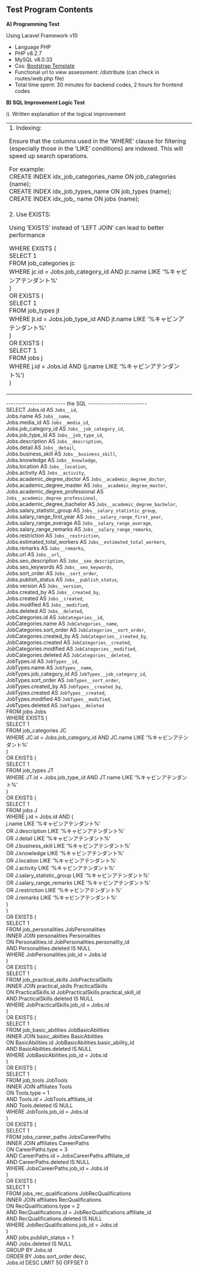 ## Test Program Contents

<b>A) Programming Test</b>

Using Laravel Framework v10
- Language PHP
- PHP v8.2.7
- MySQL v8.0.33
- Css: <a href="https://demo.templatemonster.com/demo/51689.html?_gl=1*1mikfyq*_ga*NDc0ODMzOTcxLjE2OTk2MjAzMTg.*_ga_FTPYEGT5LY*MTY5OTYyMDMxOC4xLjEuMTY5OTYyNDMzNi4zMi4wLjA." target="blank">Bootstrap Template</a>
- Functional url to view assessment: /distribute (can check in routes/web.php file)
- Total time spent: 30 minutes for backend codes, 2 hours for frontend codes


<b>B) SQL Improvement Logic Test</b>

i). Written explanation of the logical improvement

<table>
    <tr>
        <td>1. Indexing:

Ensure that the columns used in the ‘WHERE’ clause for filtering (especially those in the ‘LIKE’ conditions) are indexed. This will speed up search operations.

For example: <br>
CREATE INDEX idx_job_categories_name ON job_categories (name); <br>
CREATE INDEX idx_job_types_name ON job_types (name); <br>
CREATE INDEX idx_job_ name ON jobs (name);<br></td> 
    </tr>
    <tr><td>2. Use EXISTS:

Using ‘EXISTS’ instead of ‘LEFT JOIN’ can lead to better performance

WHERE EXISTS ( <br>
    SELECT 1 <br>
    FROM job_categories jc <br>
    WHERE  jc.id = Jobs.job_category_id AND jc.name LIKE ‘%キャビンアテンダント%‘ <br>
)  <br>
OR EXISTS ( <br>
    SELECT 1 <br>
    FROM job_types jt <br>
    WHERE  jt.id = Jobs.job_type_id AND jt.name LIKE ‘%キャビンアテンダント%‘ <br>
) <br>
OR EXISTS ( <br>
    SELECT 1 <br>
    FROM jobs j <br>
    WHERE  j.id = Jobs.id AND (j.name LIKE ‘%キャビンアテンダント%‘) <br>
) <br>
</td></tr>
</table>

------------------------- the SQL ------------------------- <br>
SELECT Jobs.id AS `Jobs__id`, <br>
Jobs.name AS `Jobs__name`, <br>
Jobs.media_id AS `Jobs__media_id`, <br> Jobs.job_category_id AS `Jobs__job_category_id`, <br> 
Jobs.job_type_id AS `Jobs__job_type_id`, <br>
Jobs.description AS `Jobs__description`, <br>
Jobs.detail AS `Jobs__detail`, <br>
Jobs.business_skill AS `Jobs__business_skill`, <br>
Jobs.knowledge AS `Jobs__knowledge`,<br>
Jobs.location AS `Jobs__location`,<br>
Jobs.activity AS `Jobs__activity`,<br>
Jobs.academic_degree_doctor AS `Jobs__academic_degree_doctor`, <br>
Jobs.academic_degree_master AS `Jobs__academic_degree_master`, <br>
Jobs.academic_degree_professional AS `Jobs__academic_degree_professional`, <br>
Jobs.academic_degree_bachelor AS `Jobs__academic_degree_bachelor`, <br>
Jobs.salary_statistic_group AS `Jobs__salary_statistic_group`, <br>
Jobs.salary_range_first_year AS `Jobs__salary_range_first_year`, <br>
Jobs.salary_range_average AS `Jobs__salary_range_average`, <br>
Jobs.salary_range_remarks AS `Jobs__salary_range_remarks`, <br>
Jobs.restriction AS `Jobs__restriction`, <br>
Jobs.estimated_total_workers AS `Jobs__estimated_total_workers`, <br>
Jobs.remarks AS `Jobs__remarks`, <br>
Jobs.url AS `Jobs__url`,<br>
Jobs.seo_description AS `Jobs__seo_description`, <br>
Jobs.seo_keywords AS `Jobs__seo_keywords`, <br>
Jobs.sort_order AS `Jobs__sort_order`,<br>
Jobs.publish_status AS `Jobs__publish_status`, <br>
Jobs.version AS `Jobs__version`,<br>
Jobs.created_by AS `Jobs__created_by`,<br>
Jobs.created AS `Jobs__created`,<br>
Jobs.modified AS `Jobs__modified`,<br>
Jobs.deleted AS `Jobs__deleted`,<br>
JobCategories.id AS `JobCategories__id`, <br>
JobCategories.name AS `JobCategories__name`, <br>
JobCategories.sort_order AS `JobCategories__sort_order`, <br>
JobCategories.created_by AS `JobCategories__created_by`, <br>
JobCategories.created AS `JobCategories__created`, <br>
JobCategories.modified AS `JobCategories__modified`, <br>
JobCategories.deleted AS `JobCategories__deleted`, <br>
JobTypes.id AS `JobTypes__id`,<br>
JobTypes.name AS `JobTypes__name`, <br>
JobTypes.job_category_id AS `JobTypes__job_category_id`, <br>
JobTypes.sort_order AS `JobTypes__sort_order`,<br>
JobTypes.created_by AS `JobTypes__created_by`, <br>
JobTypes.created AS `JobTypes__created`, <br>
JobTypes.modified AS `JobTypes__modified`, <br>
JobTypes.deleted AS `JobTypes__deleted` <br>
FROM jobs Jobs <br>
WHERE EXISTS (<br>
    SELECT 1<br>
    FROM job_categories JC<br>
    WHERE  JC.id = Jobs.job_category_id AND JC.name LIKE ‘%キャビンアテンダント%‘<br>
) <br>
OR EXISTS (<br>
    SELECT 1<br>
    FROM job_types JT<br>
    WHERE  JT.id = Jobs.job_type_id AND JT.name LIKE ‘%キャビンアテンダント%‘<br>
) <br>
OR EXISTS (<br>
    SELECT 1<br>
    FROM jobs J<br>
    WHERE  j.id = Jobs.id AND (<br>
        j.name LIKE ‘%キャビンアテンダント%‘<br>
        OR J.description LIKE ‘%キャビンアテンダント%‘<br>
        OR J.detail LIKE ‘%キャビンアテンダント%‘<br>
        OR J.business_skill LIKE ‘%キャビンアテンダント%‘<br>
        OR J.knowledge LIKE ‘%キャビンアテンダント%‘<br>
        OR J.location LIKE ‘%キャビンアテンダント%‘<br>
        OR J.activity LIKE ‘%キャビンアテンダント%‘<br>
        OR J.salary_statistic_group LIKE ‘%キャビンアテンダント%‘<br>
        OR J.salary_range_remarks LIKE ‘%キャビンアテンダント%‘<br>
        OR J.restriction LIKE ‘%キャビンアテンダント%‘<br>
        OR J.remarks LIKE ‘%キャビンアテンダント%‘<br>
    )<br>
)<br>
OR EXISTS (<br>
    SELECT 1<br>
    FROM job_personalities  JobPersonalities<br>
    INNER JOIN personalities Personalities<br>
        ON Personalities.id JobPersonalities.personality_id<br>
        AND Personalities.deleted IS NULL<br>
    WHERE JobPersonalities.job_id = Jobs.id<br>
) <br>
OR EXISTS (<br>
    SELECT 1<br>
    FROM job_practical_skills  JobPracticalSkills<br>
    INNER JOIN  practical_skills PracticalSkills<br>
        ON PracticalSkills.id JobPracticalSkills.practical_skill_id<br>
        AND PracticalSkills.deleted IS NULL<br>
    WHERE JobPracticalSkills.job_id = Jobs.id<br>
) <br>
OR EXISTS (<br>
    SELECT 1<br>
    FROM job_basic_abilities  JobBasicAbilities<br>
    INNER JOIN  basic_abilties BasicAbilities<br>
        ON BasicAbilities.id JobBasicAbilities.basic_ability_id<br>
        AND BasicAbilities.deleted IS NULL<br>
    WHERE JobBasicAbilities.job_id = Jobs.id<br>
)<br>
OR EXISTS (<br>
    SELECT 1<br>
    FROM job_tools  JobTools<br>
    INNER JOIN  affiliates Tools<br>
        ON Tools.type = 1 <br>
        AND Tools.id = JobTools.affiliate_id<br>
        AND Tools.deleted IS NULL<br>
    WHERE JobTools.job_id = Jobs.id<br>
)<br>
OR EXISTS (<br>
    SELECT 1<br>
    FROM jobs_career_paths  JobsCareerPaths<br>
    INNER JOIN  affiliates CareerPaths<br>
        ON CareerPaths.type = 3 <br>
        AND CareerPaths.id = JobsCareerPaths.affiliate_id<br>
        AND CareerPaths.deleted IS NULL<br>
    WHERE JobsCareerPaths.job_id = Jobs.id<br>
)<br>
OR EXISTS (<br>
    SELECT 1<br>
    FROM jobs_rec_qualifications  JobRecQualifications<br>
    INNER JOIN  affiliates RecQualifications<br>
        ON RecQualifications.type = 2 <br>
        AND RecQualifications.id = JobRecQualifications.affiliate_id<br>
        AND RecQualifications.deleted IS NULL<br>
    WHERE JobRecQualifications.job_id = Jobs.id<br>
)<br>
AND jobs.publish_status = 1<br>
AND Jobs.deleted IS NULL<br>
GROUP BY Jobs.id<br>
ORDER BY Jobs.sort_order desc, <br>
Jobs.id DESC LIMIT 50 OFFSET 0

